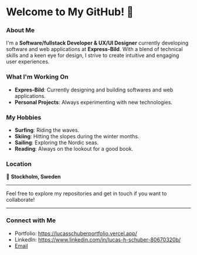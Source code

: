 # Welcome to My GitHub! 👋

### About Me

I'm a **Software/fullstack Developer & UX/UI Designer** currently developing software and web applications at **Express-Bild**. With a blend of technical skills and a keen eye for design, I strive to create intuitive and engaging user experiences.

### What I'm Working On

- **Expres-Bild**: Currently designing and building softwares and web applications.
- **Personal Projects**: Always experimenting with new technologies.

### My Hobbies

- **Surfing**: Riding the waves.
- **Skiing**: Hitting the slopes during the winter months.
- **Sailing**: Exploring the Nordic seas.
- **Reading**: Always on the lookout for a good book.

### Location

📍 **Stockholm, Sweden**

---

Feel free to explore my repositories and get in touch if you want to collaborate!

---

### Connect with Me

- Portfolio: https://lucasschuberportfolio.vercel.app/
- LinkedIn: https://www.linkedin.com/in/lucas-h-schuber-80670320b/
- [Email](mailto:lucas.hammarstrand@hotmail.com)






